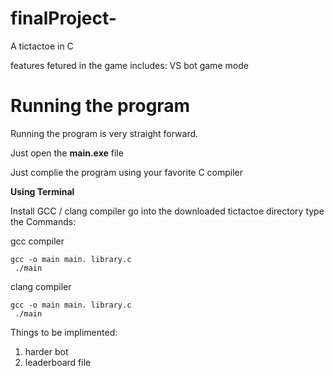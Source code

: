# finalProject-
A tictactoe in C

features fetured in the game includes:
    VS bot game mode


# Running the program

Running the program is very straight forward. 

Just open the **main.exe** file

Just complie the program using your favorite C compiler

**Using Terminal** 

Install GCC / clang compiler
go into the downloaded tictactoe directory 
type the Commands:

gcc compiler

```
gcc -o main main. library.c
 ./main
```
clang compiler
```
gcc -o main main. library.c
 ./main

```
Things to be implimented:
1. harder bot
2. leaderboard file
